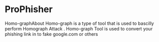 # ProPhisher
Homo-graphAbout Homo-graph is a type of tool that is used to bascilly perform Homograph Attack . Homo-graph Tool is used to convert your phishing link in to fake google.com or others
